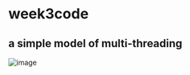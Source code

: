 # week3code
## a simple model of multi-threading
![image](https://user-images.githubusercontent.com/112804555/195861288-9b0315c6-08f8-4395-912e-a0ff25fcb527.png)
